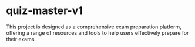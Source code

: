 # quiz-master-v1
This project is designed as a comprehensive exam preparation platform, offering a range of resources and tools to help users effectively prepare for their exams.
